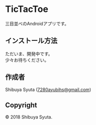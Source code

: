 # TicTacToe
三目並べのAndroidアプリです。

## インストール方法
ただいま、開発中です。   
少々お待ちください。

## 作成者
Shibuya Syuta (7280ayubihs@gmail.com)

## Copyright
© 2018 Shibuya Syuta.  
